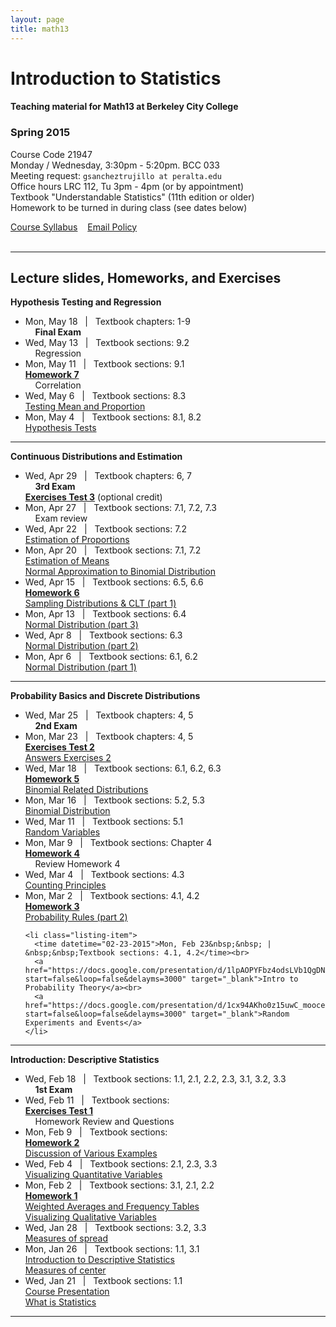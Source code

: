 ```yaml
---
layout: page
title: math13
---
```


# Introduction to Statistics

#### Teaching material for Math13 at Berkeley City College


### Spring 2015

Course Code 21947<br>
Monday / Wednesday, 3:30pm - 5:20pm. BCC 033<br>
Meeting request: ```gsancheztrujillo at peralta.edu```<br>
Office hours LRC 112, Tu 3pm - 4pm (or by appointment)<br>
Textbook "Understandable Statistics" (11th edition or older)<br>
Homework to be turned in during class (see dates below)

<a class="graybutton" href="/teaching/math13/math13_spring2015_syllabus.pdf" target="_blank">Course Syllabus</a>
&nbsp;&nbsp;
<a class="graybutton" href="https://docs.google.com/presentation/d/1SFHjJmGds355fVezfxP1u0L6gI141amS4BOx5HDdJdk/pub?start=false&loop=false&delayms=3000" target="_blank">Email Policy</a>
<br>
<br>


<hr class="margin" />

## Lecture slides, Homeworks, and Exercises

**Hypothesis Testing and Regression**

<ul class="listing">
	<li class="listing-item">
	  <time datetime="05-18-2015">Mon, May 18&nbsp;&nbsp; | &nbsp;&nbsp;Textbook chapters: 1-9</time><br>
	  &nbsp;&nbsp;&nbsp;&nbsp;<b>Final Exam</b><br>
	</li>
	<li class="listing-item">
	  <time datetime="05-13-2015">Wed, May 13&nbsp;&nbsp; | &nbsp;&nbsp;Textbook sections: 9.2</time><br>
	  &nbsp;&nbsp;&nbsp;&nbsp;Regression
	</li>
	<li class="listing-item">
	  <time datetime="05-11-2015">Mon, May 11&nbsp;&nbsp; | &nbsp;&nbsp;Textbook sections: 9.1</time><br>
	  <b><a href="/teaching/math13/homework7_math13.pdf" target="_blank">Homework 7</a></b><br>
	  &nbsp;&nbsp;&nbsp;&nbsp;Correlation
	</li>
	<li class="listing-item">
	  <time datetime="05-06-2015">Wed, May 6&nbsp;&nbsp; | &nbsp;&nbsp;Textbook sections: 8.3</time><br>
	  <a href="https://docs.google.com/presentation/d/12yS0nt2BLZ9nwYWBAMpFM589oteflse3HbP-oKsagnk/pub?start=false&loop=false&delayms=3000" target="_blank">Testing Mean and Proportion</a><br>
	</li>
	<li class="listing-item">
	  <time datetime="05-04-2015">Mon, May 4&nbsp;&nbsp; | &nbsp;&nbsp;Textbook sections: 8.1, 8.2</time><br>
	  <a href="https://docs.google.com/presentation/d/11pegEt3GgGtL3EWMine8Es0T_hrptiC_z56g85Pye5g/pub?start=false&loop=false&delayms=3000" target="_blank">Hypothesis Tests</a><br>
	</li>
</ul>

<hr/>


**Continuous Distributions and Estimation**

<ul class="listing">
	<li class="listing-item">
	  <time datetime="04-29-2015">Wed, Apr 29&nbsp;&nbsp; | &nbsp;&nbsp;Textbook chapters: 6, 7</time><br>
	  &nbsp;&nbsp;&nbsp;&nbsp;<b>3rd Exam</b><br>
	  <b><a href="/teaching/math13/exercises3.pdf" target="_blank">Exercises Test 3</a></b> (optional credit) <br>
	</li>
	<li class="listing-item">
	  <time datetime="04-27-2015">Mon, Apr 27&nbsp;&nbsp; | &nbsp;&nbsp;Textbook sections: 7.1, 7.2, 7.3</time><br>
	  &nbsp;&nbsp;&nbsp;&nbsp;Exam review
	</li>
	<li class="listing-item">
	  <time datetime="04-22-2015">Wed, Apr 22&nbsp;&nbsp; | &nbsp;&nbsp;Textbook sections: 7.2</time><br>
	  <a href="https://docs.google.com/presentation/d/1QWx8gfr9t0fI4P2bkIXHtCvYxj6H_CXkEO1Tsa4yfIo/pub?start=false&loop=false&delayms=3000" target="_blank">Estimation of Proportions</a>
	</li>
	<li class="listing-item">
	  <time datetime="04-20-2015">Mon, Apr 20&nbsp;&nbsp; | &nbsp;&nbsp;Textbook sections: 7.1, 7.2</time><br>
	  <a href="https://docs.google.com/presentation/d/1mav1fbW42UKDoSZtqVzMh68hPLMj-zMzYzyJN4jp0RQ/pub?start=false&loop=false&delayms=3000" target="_blank">Estimation of Means</a><br>
	  <a href="https://docs.google.com/presentation/d/1T6FmrySOMi_JgrY-3F1dP4AdIkJvnSm3s6ibKNvUSY8/pub?start=false&loop=false&delayms=3000" target="_blank">Normal Approximation to Binomial Distribution</a>
  	</li>
	<li class="listing-item">
	  <time datetime="04-15-2015">Wed, Apr 15&nbsp;&nbsp; | &nbsp;&nbsp;Textbook sections: 6.5, 6.6</time><br>
	  <b><a href="/teaching/math13/homework6_math13.pdf" target="_blank">Homework 6</a></b><br>
	  <a href="https://docs.google.com/presentation/d/1hOJ_QsjbbIYxXFciK2vXLgFG407aZ64ipndUyKljmo8/pub?start=false&loop=false&delayms=3000" target="_blank">Sampling Distributions & CLT (part 1)</a>
	</li>
	<li class="listing-item">
	  <time datetime="04-13-2015">Mon, Apr 13&nbsp;&nbsp; | &nbsp;&nbsp;Textbook sections: 6.4</time><br>
	  <a href="https://docs.google.com/presentation/d/1tN69mjeqAwIHpc_1yLuP1GkZgxFqEh0RK1Ec3MzOv2g/pub?start=false&loop=false&delayms=3000" target="_blank">Normal Distribution (part 3)</a>
	</li>
	<li class="listing-item">
	  <time datetime="04-08-2015">Wed, Apr 8&nbsp;&nbsp; | &nbsp;&nbsp;Textbook sections: 6.3</time><br>
	  <a href="https://docs.google.com/presentation/d/18z03Mnk5tlcSIIO1yqwuPruobBCIO2ogW1Jyin1Z9KY/pub?start=false&loop=false&delayms=3000" target="_blank">Normal Distribution (part 2)</a>
	</li>
	<li class="listing-item">
	  <time datetime="04-06-2015">Mon, Apr 6&nbsp;&nbsp; | &nbsp;&nbsp;Textbook sections: 6.1, 6.2</time><br>
	  <a href="https://docs.google.com/presentation/d/1WPUjZUCeiLE1MhVMCpG8GFc35t2mj3fNRbZaGAPzTdg/pub?start=false&loop=false&delayms=3000" target="_blank">Normal Distribution (part 1)</a>
	</li>
</ul>

<hr/>


**Probability Basics and Discrete Distributions**

<ul class="listing">
	<li class="listing-item">
	  <time datetime="03-25-2015">Wed, Mar 25&nbsp;&nbsp; | &nbsp;&nbsp;Textbook chapters: 4, 5</time><br>
	  &nbsp;&nbsp;&nbsp;&nbsp;<b>2nd Exam</b>
	</li>
	<li class="listing-item">
	  <time datetime="03-23-2015">Mon, Mar 23&nbsp;&nbsp; | &nbsp;&nbsp;Textbook chapters: 4, 5</time><br>
	  <b><a href="/teaching/math13/exercises2.pdf" target="_blank">Exercises Test 2</a></b><br>
	  <a href="/teaching/math13/exercises2_answers.pdf" target="_blank">Answers Exercises 2</a>
	</li>
	<li class="listing-item">
	  <time datetime="03-18-2015">Wed, Mar 18&nbsp;&nbsp; | &nbsp;&nbsp;Textbook sections: 6.1, 6.2, 6.3</time><br>
	  <b><a href="/teaching/math13/homework5_math13.pdf" target="_blank">Homework 5</a></b><br>
	  <a href="https://docs.google.com/presentation/d/1Pqzgn5bU18r5P8OKVFnplQCRXB1IUi6c2_ZdRRDFPmw/pub?start=false&loop=false&delayms=3000" target="_blank">Binomial Related Distributions</a>
	</li>
	<li class="listing-item">
	  <time datetime="03-16-2015">Mon, Mar 16&nbsp;&nbsp; | &nbsp;&nbsp;Textbook sections: 5.2, 5.3</time><br>
	  <a href="https://docs.google.com/presentation/d/1l269oLR23ZkZe2allThPMn2PMj6Q9MVp7j8oL2uiVuI/pub?start=false&loop=false&delayms=3000" target="_blank">Binomial Distribution</a>
	</li>
	<li class="listing-item">
	  <time datetime="03-11-2015">Wed, Mar 11&nbsp;&nbsp; | &nbsp;&nbsp;Textbook sections: 5.1</time><br>
	  <a href="https://docs.google.com/presentation/d/1mXkzTzr80sOfxs45QEFgywjUMw8FSHvAv8KNYO0X9Tc/pub?start=false&loop=false&delayms=3000" target="_blank">Random Variables</a>
	</li>
	<li class="listing-item">
	  <time datetime="03-09-2015">Mon, Mar 9&nbsp;&nbsp; | &nbsp;&nbsp;Textbook sections: Chapter 4</time><br>
	 <b><a href="/teaching/math13/homework4_math13.pdf" target="_blank">Homework 4</a></b><br>
	  &nbsp;&nbsp;&nbsp;&nbsp;Review Homework 4<br>
	</li>
	<li class="listing-item">
	  <time datetime="03-04-2015">Wed, Mar 4&nbsp;&nbsp; | &nbsp;&nbsp;Textbook sections: 4.3</time><br>
	  <a href="https://docs.google.com/presentation/d/1kgZsJFMibB5rRx1sVqJTy6efd6dgrfg1S89dAZ-wPeI/pub?start=false&loop=false&delayms=3000" target="_blank">Counting Principles</a>
	</li>
	<li class="listing-item">
	  <time datetime="03-02-2015">Mon, Mar 2&nbsp;&nbsp; | &nbsp;&nbsp;Textbook sections: 4.1, 4.2</time><br>
	  <b><a href="/teaching/math13/homework3_math13.pdf" target="_blank">Homework 3</a></b><br>
	  <a href="https://docs.google.com/presentation/d/1Xxy6ZoVBN9duY5iy9j-4yXKywDbK4fRWo5wadyPsOjk/pub?start=false&loop=false&delayms=3000" target="_blank">Probability Rules (part 2)</a><br>
	</li>

	<li class="listing-item">
	  <time datetime="02-23-2015">Mon, Feb 23&nbsp;&nbsp; | &nbsp;&nbsp;Textbook sections: 4.1, 4.2</time><br>
	  <a href="https://docs.google.com/presentation/d/1lpAOPYFbz4odsLVb1QgDNjp6qej4AFv4wLYLqLMNHB4/pub?start=false&loop=false&delayms=3000" target="_blank">Intro to Probability Theory</a><br>
	  <a href="https://docs.google.com/presentation/d/1cx94AKho0z15uwC_moocel2dOIp6NdjDyvMHCMVORIw/pub?start=false&loop=false&delayms=3000" target="_blank">Random Experiments and Events</a>
	</li>
</ul>

<hr/>

**Introduction: Descriptive Statistics**

<ul class="listing">
	<li class="listing-item">
	  <time datetime="02-18-2015">Wed, Feb 18&nbsp;&nbsp; | &nbsp;&nbsp;Textbook sections: 1.1, 2.1, 2.2, 2.3, 3.1, 3.2, 3.3</time><br>
	  &nbsp;&nbsp;&nbsp;&nbsp;<b>1st Exam</b>
	</li>
	<li class="listing-item">
	  <time datetime="02-11-2015">Wed, Feb 11&nbsp;&nbsp; | &nbsp;&nbsp;Textbook sections: </time><br>
	  <a href="https://docs.google.com/document/d/1aI0kHQvdlCix1TDn06sN7i0iwrhLe1U3cE9UDnMCizU/pub" target="_blank"><b>Exercises Test 1</b></a><br>
	  &nbsp;&nbsp;&nbsp;&nbsp;Homework Review and Questions
	</li>
	<li class="listing-item">
	  <time datetime="02-09-2015">Mon, Feb 9&nbsp;&nbsp; | &nbsp;&nbsp;Textbook sections: </time><br>
	  <b><a href="/teaching/math13/homework2_math13.pdf" target="_blank">Homework 2</a></b><br>
	  <a href="https://docs.google.com/presentation/d/1ncfKq9Q8HcxuxJ2SiSc78-gf2jvGu6YDmoaKh8EEWCQ/pub?start=false&loop=false&delayms=3000" target="_blank">Discussion of Various Examples</a>
	</li>	
	<li class="listing-item">
	  <time datetime="02-04-2015">Wed, Feb 4&nbsp;&nbsp; | &nbsp;&nbsp;Textbook sections: 2.1, 2.3, 3.3</time><br>
	  <a href="https://docs.google.com/presentation/d/1sML3V9Ikd6k09Cyl8-gm0DkIK1Zhzpk5rVLND8tAM-o/pub?start=false&loop=false&delayms=3000" target="_blank">Visualizing Quantitative Variables</a>
	</li>
	<li class="listing-item">
	  <time datetime="02-02-2015">Mon, Feb 2&nbsp;&nbsp; | &nbsp;&nbsp;Textbook sections: 3.1, 2.1, 2.2</time><br>
	  <b><a href="/teaching/math13/homework1_math13.pdf" target="_blank">Homework 1</a></b><br>
	  <a href="https://docs.google.com/presentation/d/1trAK25ZQjuP3El1nsWxjooFwYxOmvd0ODiKX-W6EVJc/pub?start=false&loop=false&delayms=3000" target="_blank">Weighted Averages and Frequency Tables</a><br>
	  <a href="https://docs.google.com/presentation/d/1Rc0FwkYaWzLL4nzXuplnsArxBDs5TK6qktJ4C3eRxKc/pub?start=false&loop=false&delayms=3000" target="_blank">Visualizing Qualitative Variables</a>
	</li>
	<li class="listing-item">
	  <time datetime="01-28-2015">Wed, Jan 28&nbsp;&nbsp; | &nbsp;&nbsp;Textbook sections: 3.2, 3.3</time><br><a href="https://docs.google.com/presentation/d/1wZa-ugbyaCHA-4rAVLxPONuMd9gJc3Ithxogt8Lv-zY/pub?start=false&loop=false&delayms=3000" target="_blank">Measures of spread</a>
	</li>
	<li class="listing-item">
	  <time datetime="01-26-2015">Mon, Jan 26&nbsp;&nbsp; | &nbsp;&nbsp;Textbook sections: 1.1, 3.1</time><br><a href="https://docs.google.com/presentation/d/14XU_vLIBUh6yWfxhHxJwCl9irGKG3mCIntlZD6pjkVY/pub?start=false&loop=false&delayms=3000" target="_blank">Introduction to Descriptive Statistics</a>
	<br>
	<a href="https://docs.google.com/presentation/d/1QCrikMs63EhU3TALiDXheaMKyAoqEGhz9z6oCxpIi2k/pub?start=false&loop=false&delayms=3000" target="_blank">Measures of center</a>
	</li>
	<li class="listing-item">
	  <time datetime="01-21-2015">Wed, Jan 21&nbsp;&nbsp; | &nbsp;&nbsp;Textbook sections: 1.1</time><br><a href="https://docs.google.com/presentation/d/1UmNMjYYOmEVm8BGyjaoz-e9MBQS8yZOHwT0hJPdN0P4/pub?start=false&loop=false&delayms=3000" target="_blank">Course Presentation</a>
	<br>
	<a href="https://docs.google.com/presentation/d/1Kb4kzobkNyBgoy5cxGs7zQ_6fm8tGpZ_sBvw_ygT_48/pub?start=false&loop=false&delayms=3000" target="_blank">What is Statistics</a>
	</li>
</ul>

<hr/>



